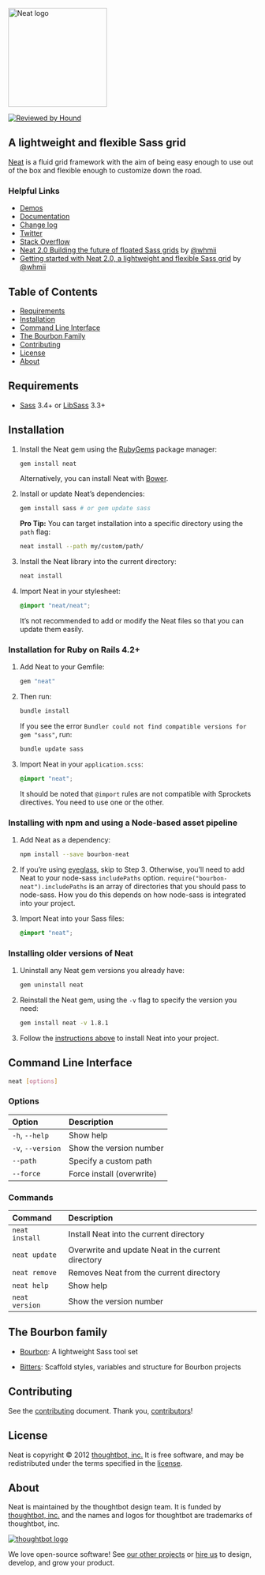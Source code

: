 [<img src="http://images.thoughtbot.com/bourbon/neat-logo-v2.svg" width="200" alt="Neat logo">][Neat]

[![Reviewed by Hound](https://img.shields.io/badge/Reviewed_by-Hound-8E64B0.svg)](https://houndci.com)

## A lightweight and flexible Sass grid

[Neat] is a fluid grid framework with the aim of being easy enough to
use out of the box and flexible enough to customize down the road.

  [Neat]: https://neat.bourbon.io/

### Helpful Links

- [Demos](https://neat.bourbon.io/examples/)
- [Documentation](https://neat.bourbon.io/docs/latest/)
- [Change log](CHANGELOG.md)
- [Twitter](https://twitter.com/bourbonsass)
- [Stack Overflow](https://stackoverflow.com/questions/tagged/neat)
- [Neat 2.0 Building the future of floated Sass grids](https://robots.thoughtbot.com/building-the-future-of-floated-css-grids) by [@whmii](http://social.mcmahan.me)
- [Getting started with Neat 2.0, a lightweight and flexible Sass grid](https://robots.thoughtbot.com/the-release-of-neat-2-0-a-lightweight-and-flexible-sass-grid) by [@whmii](http://social.mcmahan.me)

## Table of Contents

- [Requirements](#requirements)
- [Installation](#installation)
- [Command Line Interface](#command-line-interface)
- [The Bourbon Family](#the-bourbon-family)
- [Contributing](#contributing)
- [License](#license)
- [About](#about)

## Requirements

- [Sass] 3.4+ or [LibSass] 3.3+

  [Sass]: https://github.com/sass/sass
  [LibSass]: https://github.com/sass/libsass

## Installation

1. Install the Neat gem using the [RubyGems] package manager:

   ```bash
   gem install neat
   ```

    Alternatively, you can install Neat with [Bower].

1. Install or update Neat’s dependencies:

   ```bash
   gem install sass # or gem update sass
   ```

   **Pro Tip:** You can target installation into a specific directory using the
   `path` flag:

   ```bash
   neat install --path my/custom/path/
   ```

1. Install the Neat library into the current directory:

   ```bash
   neat install
   ```

1. Import Neat in your stylesheet:

   ```scss
   @import "neat/neat";
   ```

   It’s not recommended to add or modify the Neat files so that you can update
   them easily.

[RubyGems]: https://rubygems.org
[Bower]: http://bower.io

### Installation for Ruby on Rails 4.2+

1. Add Neat to your Gemfile:

   ```ruby
   gem "neat"
   ```

1. Then run:

   ```bash
   bundle install
   ```

   If you see the error `Bundler could not find compatible versions for gem
   "sass"`, run:

   ```bash
   bundle update sass
   ```

1. Import Neat in your `application.scss`:

   ```scss
   @import "neat";
   ```

   It should be noted that `@import` rules are not compatible with Sprockets
   directives. You need to use one or the other.

### Installing with npm and using a Node-based asset pipeline

1. Add Neat as a dependency:

   ```bash
   npm install --save bourbon-neat
   ```

1. If you’re using [eyeglass], skip to Step 3. Otherwise, you’ll need to add
   Neat to your node-sass `includePaths` option.
   `require("bourbon-neat").includePaths` is an array of directories that you
   should pass to node-sass. How you do this depends on how node-sass is
   integrated into your project.

1. Import Neat into your Sass files:

   ```scss
   @import "neat";
   ```

[eyeglass]: http://eyeglass.rocks

### Installing older versions of Neat

1. Uninstall any Neat gem versions you already have:

   ```bash
   gem uninstall neat
   ```

1. Reinstall the Neat gem, using the `-v` flag to specify the version you need:

   ```bash
   gem install neat -v 1.8.1
   ```

1. Follow the [instructions above](#installation) to install Neat into your
   project.

## Command Line Interface

```bash
neat [options]
```

### Options

| Option            | Description               |
| :---------------- | :------------------------ |
| `-h`, `--help`    | Show help                 |
| `-v`, `--version` | Show the version number   |
| `--path`          | Specify a custom path     |
| `--force`         | Force install (overwrite) |

### Commands

| Command        | Description                                        |
| :------------- | :------------------------------------------------- |
| `neat install` | Install Neat into the current directory            |
| `neat update`  | Overwrite and update Neat in the current directory |
| `neat remove`  | Removes Neat from the current directory            |
| `neat help`    | Show help                                          |
| `neat version` | Show the version number                            |

## The Bourbon family

- [Bourbon]: A lightweight Sass tool set
- [Bitters]: Scaffold styles, variables and structure for Bourbon projects

  [Bourbon]: https://github.com/thoughtbot/bourbon
  [Bitters]: https://github.com/thoughtbot/bitters

## Contributing

See the [contributing] document. Thank you, [contributors]!

  [contributing]: CONTRIBUTING.md
  [contributors]: https://github.com/thoughtbot/neat/graphs/contributors

## License

Neat is copyright © 2012 [thoughtbot, inc.][thoughtbot] It is free software, and
may be redistributed under the terms specified in the [license].

  [license]: LICENSE.md

## About

Neat is maintained by the thoughtbot design team. It is funded by
[thoughtbot, inc.][thoughtbot] and the names and logos for thoughtbot are
trademarks of thoughtbot, inc.

[![thoughtbot logo](https://presskit.thoughtbot.com/images/thoughtbot-logo-for-readmes.svg)][thoughtbot]

We love open-source software! See [our other projects][community] or
[hire us][hire] to design, develop, and grow your product.

  [thoughtbot]: https://thoughtbot.com?utm_source=github
  [community]: https://thoughtbot.com/community?utm_source=github
  [hire]: https://thoughtbot.com/hire-us?utm_source=github
